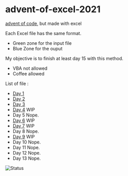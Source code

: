 # advent-of-excel-2021
[advent of code](https://adventofcode.com/), but made with excel

Each Excel file has the same format.
- Green zone for the input file
- Blue Zone for the ouput

My objective is to finish at least day 15 with this method.

+ VBA not allowed
+ Coffee allowed

List of file :
- [Day 1](https://github.com/Unombre/advent-of-excel-2021/blob/main/day-01.xlsx)
- [Day 2](https://github.com/Unombre/advent-of-excel-2021/blob/main/day-02.xlsx)
- [Day 3](https://github.com/Unombre/advent-of-excel-2021/blob/main/day-03.xlsx)
- [Day 4](https://github.com/Unombre/advent-of-excel-2021/blob/main/day-04.xlsx) WIP
- Day 5 Nope.
- [Day 6](https://github.com/Unombre/advent-of-excel-2021/blob/main/day-06.xlsx) WIP
- [Day 7](https://github.com/Unombre/advent-of-excel-2021/blob/main/day-07.xlsx) WIP
- Day 8 Nope.
- [Day 9](https://github.com/Unombre/advent-of-excel-2021/blob/main/day-09.xlsx) WIP
- Day 10 Nope.
- Day 11 Nope.
- Day 12 Nope.
- Day 13 Nope.


![Status](https://i.ibb.co/wzBXk5x/aoc.png)
